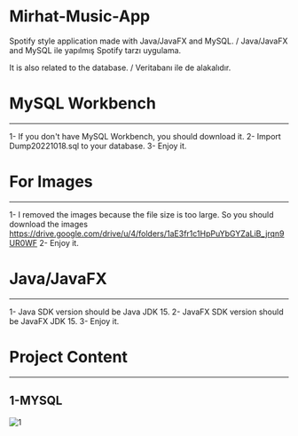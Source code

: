 # Mirhat-Music-App
Spotify style application made with Java/JavaFX and MySQL. / Java/JavaFX and MySQL ile yapılmış Spotify tarzı uygulama.

It is also related to the database. / Veritabanı ile de alakalıdır.

# MySQL Workbench
----------------------
1- If you don't have MySQL Workbench, you should download it.
2- Import Dump20221018.sql to your database.
3- Enjoy it.

# For Images
----------------------
1- I removed the images because the file size is too large. So you should download the images
https://drive.google.com/drive/u/4/folders/1aE3fr1c1HpPuYbGYZaLiB_jrqn9UR0WF
2- Enjoy it.

# Java/JavaFX
----------------------
1- Java SDK version should be Java JDK 15.
2- JavaFX SDK version should be JavaFX JDK 15.
3- Enjoy it.

# Project Content
----------------------
1-MYSQL
----------------------

![1](https://user-images.githubusercontent.com/49499843/196379604-eb10a38c-5aa5-42b0-ad42-949075d2e14c.png)
